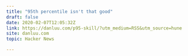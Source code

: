 ```yaml
---
title: "95th percentile isn't that good"
draft: false
date: 2020-02-07T12:05:32Z
link: https://danluu.com/p95-skill/?utm_medium=RSS&utm_source=hune
site: danluu.com
topic: Hacker News  

---
```

